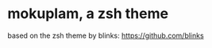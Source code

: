 mokuplam, a zsh theme
=====================

based on the zsh theme by blinks: https://github.com/blinks
